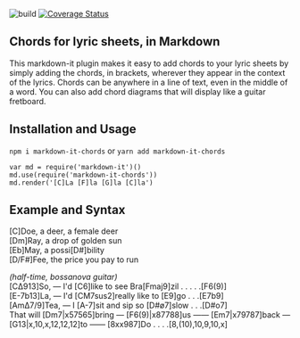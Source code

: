 ![build](https://travis-ci.org/dnotes/markdown-it-chords.svg?branch=master)
[![Coverage Status](https://coveralls.io/repos/github/dnotes/markdown-it-chords/badge.svg?branch=master)](https://coveralls.io/github/dnotes/markdown-it-chords?branch=master)

## Chords for lyric sheets, in Markdown

This markdown-it plugin makes it easy to add chords to your lyric sheets by simply adding the chords, in brackets, wherever they appear in the context of the lyrics. Chords can be anywhere in a line of text, even in the middle of a word. You can also add chord diagrams that will display like a guitar fretboard.

## Installation and Usage

`npm i markdown-it-chords` or `yarn add markdown-it-chords`

```
var md = require('markdown-it')()
md.use(require('markdown-it-chords'))
md.render('[C]La [F]la [G]la [C]la')
```

## Example and Syntax


[C]Doe, a deer, a female deer\
[Dm]Ray, a drop of golden sun\
[Eb]May, a possi[D#]bility\
[D/F#]Fee, the price you pay to run

*(half-time, bossanova guitar)*\
[CΔ913]So, — I'd [C6]like to see Bra[Fmaj9]zil . . . . .[F6(9)]\
[E-7b13]La, — I'd [CM7sus2]really like to [E9]go . . .[E7b9]\
[AmΔ7/9]Tea, — I [A-7]sit and sip so [D#ø7]slow . . .[D#o7]\
That will [Dm7|x57565]bring — [F6(9)|x87788]us —— [Em7|x79787]back — [G13|x,10,x,12,12,12]to —— [8xx987]Do . . . .[8,(10),10,9,10,x]


